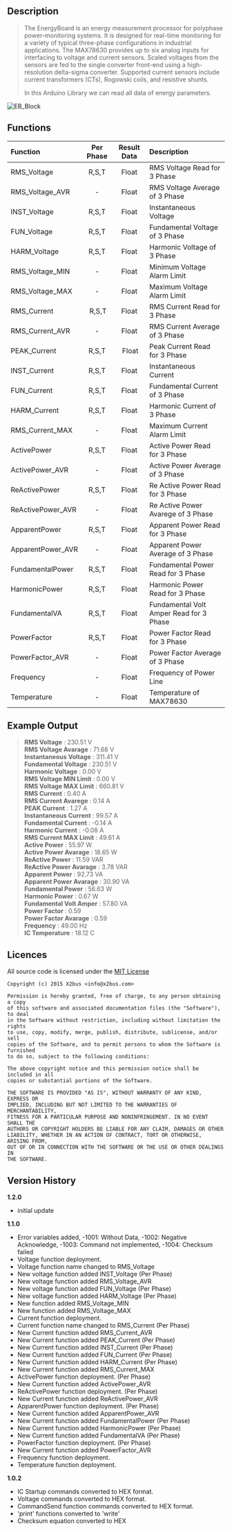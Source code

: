 ## Description
> The EnergyBoard is an energy measurement processor for polyphase power-monitoring 
systems. It is designed for real-time monitoring for a variety of typical three-phase 
configurations in industrial applications. The MAX78630 provides up to six analog 
inputs for interfacing to voltage and current sensors. Scaled voltages from the 
sensors are fed to the single converter front-end using a high-resolution delta-sigma 
converter. Supported current sensors include current transformers (CTs), Rogowski 
coils, and resistive shunts.  
>
> In this Arduino Library we can read all data of energy parameters.

![EB_Block](https://github.com/x2bus/EnergyBoard/blob/master/extras/EnergyBoard_Blok.jpg?raw=true)

## Functions
|Function|Per Phase|Result Data|Description|
|:--------|:---------:|:-----------:|:-----------|
| RMS_Voltage | R,S,T | Float | RMS Voltage Read for 3 Phase |
| RMS_Voltage_AVR | - | Float | RMS Voltage Average of 3 Phase |
| INST_Voltage | R,S,T | Float | Instantaneous Voltage |
| FUN_Voltage | R,S,T | Float | Fundamental Voltage of 3 Phase |
| HARM_Voltage | R,S,T | Float | Harmonic Voltage of 3 Phase |
| RMS_Voltage_MIN | - | Float | Minimum Voltage Alarm Limit |
| RMS_Voltage_MAX | - | Float | Maximum Voltage Alarm Limit |
| RMS_Current | R,S,T | Float | RMS Current Read for 3 Phase |
| RMS_Current_AVR | - | Float | RMS Current Average of 3 Phase |
| PEAK_Current | R,S,T | Float | Peak Current Read for 3 Phase |
| INST_Current | R,S,T | Float | Instantaneous Current |
| FUN_Current | R,S,T | Float | Fundamental Current of 3 Phase |
| HARM_Current | R,S,T | Float | Harmonic Current of 3 Phase |
| RMS_Current_MAX | - | Float | Maximum Current Alarm Limit |
| ActivePower | R,S,T | Float | Active Power Read for 3 Phase |
| ActivePower_AVR | - | Float | Active Power Average of 3 Phase |
| ReActivePower | R,S,T | Float | Re Active Power Read for 3 Phase |
| ReActivePower_AVR | - | Float | Re Active Power Avarege of 3 Phase |
| ApparentPower | R,S,T | Float | Apparent Power Read for 3 Phase |
| ApparentPower_AVR | - | Float | Apparent Power Average of 3 Phase |
| FundamentalPower | R,S,T | Float | Fundamental Power Read for 3 Phase |
| HarmonicPower | R,S,T | Float | Harmonic Power Read for 3 Phase |
| FundamentalVA | R,S,T | Float | Fundamental Volt Amper Read for 3 Phase |
| PowerFactor | R,S,T | Float | Power Factor Read for 3 Phase |
| PowerFactor_AVR | - | Float | Power Factor Average of 3 Phase |
| Frequency | - | Float | Frequency of Power Line |
| Temperature | - | Float | Temperature of MAX78630 |


## Example Output

> **RMS Voltage** : 230.51 V  
> **RMS Voltage Avarage** : 71.68 V  
> **Instantaneous Voltage** : 311.41 V  
> **Fundamental Voltage** : 230.51 V  
> **Harmonic Voltage** : 0.00 V  
> **RMS Voltage MIN Limit** : 0.00 V  
> **RMS Voltage MAX Limit** : 660.81 V  
> **RMS Current** : 0.40 A  
> **RMS Current Avarege** : 0.14 A  
> **PEAK Current** : 1.27 A  
> **Instantaneous Current** : 99.57 A  
> **Fundamental Current** : -0.14 A  
> **Harmonic Current** : -0.08 A  
> **RMS Current MAX Limit** : 49.61 A  
> **Active Power** : 55.97 W  
> **Active Power Avarage** : 18.65 W  
> **ReActive Power** : 11.59 VAR  
> **ReActive Power Avarage** : 3.78 VAR  
> **Apparent Power** : 92.73 VA  
> **Apparent Power Avarage** : 30.90 VA  
> **Fundamental Power** : 56.63 W  
> **Harmonic Power** : 0.67 W  
> **Fundamental Volt Amper** : 57.80 VA  
> **Power Factor** : 0.59   
> **Power Factor Avarage** : 0.59   
> **Frequency** : 49.00 Hz  
> **IC Temperature** : 18.12 C  

## Licences

All source code is licensed under the [MIT License](http://opensource.org/licenses/MIT)

	Copyright (c) 2015 X2bus <info@x2bus.com>
	 
	Permission is hereby granted, free of charge, to any person obtaining a copy
	of this software and associated documentation files (the "Software"), to deal
	in the Software without restriction, including without limitation the rights
	to use, copy, modify, merge, publish, distribute, sublicense, and/or sell
	copies of the Software, and to permit persons to whom the Software is furnished
	to do so, subject to the following conditions:
	 
	The above copyright notice and this permission notice shall be included in all
	copies or substantial portions of the Software.
	 
	THE SOFTWARE IS PROVIDED "AS IS", WITHOUT WARRANTY OF ANY KIND, EXPRESS OR
	IMPLIED, INCLUDING BUT NOT LIMITED TO THE WARRANTIES OF MERCHANTABILITY,
	FITNESS FOR A PARTICULAR PURPOSE AND NONINFRINGEMENT. IN NO EVENT SHALL THE
	AUTHORS OR COPYRIGHT HOLDERS BE LIABLE FOR ANY CLAIM, DAMAGES OR OTHER
	LIABILITY, WHETHER IN AN ACTION OF CONTRACT, TORT OR OTHERWISE, ARISING FROM,
	OUT OF OR IN CONNECTION WITH THE SOFTWARE OR THE USE OR OTHER DEALINGS IN
	THE SOFTWARE.

## Version History
**1.2.0**
* initial update

**1.1.0**
* Error variables added, -1001: Without Data, -1002: Negative Acknowledge, -1003: Command not implemented, -1004: Checksum failed
* Voltage function deployment.
* Voltage function name changed to RMS_Voltage
* New voltage function added INST_Voltage (Per Phase)
* New voltage function added RMS_Voltage_AVR
* New voltage function added FUN_Voltage (Per Phase)
* New voltage function added HARM_Voltage (Per Phase)
* New function added RMS_Voltage_MIN
* New function added RMS_Voltage_MAX
* Current function deployment.
* Current function name changed to RMS_Current (Per Phase)
* New Current function added RMS_Current_AVR
* New Current function added PEAK_Current (Per Phase)
* New Current function added INST_Current (Per Phase)
* New Current function added FUN_Current (Per Phase)
* New Current function added HARM_Current (Per Phase)
* New Current function added RMS_Current_MAX
* ActivePower function deployment. (Per Phase)
* New Current function added ActivePower_AVR
* ReActivePower function deployment. (Per Phase)
* New Current function added ReActivePower_AVR
* ApparentPower function deployment. (Per Phase)
* New Current function added ApparentPower_AVR
* New Current function added FundamentalPower (Per Phase)
* New Current function added HarmonicPower (Per Phase)
* New Current function added FundamentalVA (Per Phase)
* PowerFactor function deployment. (Per Phase)
* New Current function added PowerFactor_AVR
* Frequency function deployment.
* Temperature function deployment.

**1.0.2**  
* IC Startup commands converted to HEX format.
* Voltage commands converted to HEX format.
* CommandSend function commands converted to HEX format.
* 'print' functions converted to 'write'
* Checksum equation converted to HEX
